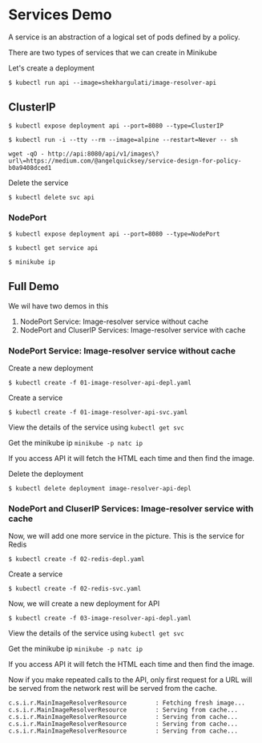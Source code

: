 # Services Demo

A service is an abstraction of a logical set of pods defined by a policy.

There are two types of services that we can create in Minikube

Let's create a deployment

```
$ kubectl run api --image=shekhargulati/image-resolver-api
```

## ClusterIP

```
$ kubectl expose deployment api --port=8080 --type=ClusterIP
```

```
$ kubectl run -i --tty --rm --image=alpine --restart=Never -- sh
```

```
wget -qO - http://api:8080/api/v1/images\?url\=https://medium.com/@angelquicksey/service-design-for-policy-b0a9408dced1
```

Delete the service

```
$ kubectl delete svc api
```

### NodePort

```
$ kubectl expose deployment api --port=8080 --type=NodePort
```

```
$ kubectl get service api
```

```
$ minikube ip
```



## Full Demo

We wil have two demos in this

1. NodePort Service: Image-resolver service without cache
2. NodePort and CluserIP Services: Image-resolver service with cache

### NodePort Service: Image-resolver service without cache

Create a new deployment

```
$ kubectl create -f 01-image-resolver-api-depl.yaml
```

Create a service

```
$ kubectl create -f 01-image-resolver-api-svc.yaml
```

View the details of the service using `kubectl get svc`

Get the minikube ip `minikube -p natc ip`

If you access API it will fetch the HTML each time and then find the image.

Delete the deployment

```
$ kubectl delete deployment image-resolver-api-depl
```

### NodePort and CluserIP Services: Image-resolver service with cache

Now, we will add one more service in the picture. This is the service for Redis

```
$ kubectl create -f 02-redis-depl.yaml
```

Create a service

```
$ kubectl create -f 02-redis-svc.yaml
```

Now, we will create a new deployment for API

```
$ kubectl create -f 03-image-resolver-api-depl.yaml
```

View the details of the service using `kubectl get svc`

Get the minikube ip `minikube -p natc ip`

If you access API it will fetch the HTML each time and then find the image.

Now if you make repeated calls to the API, only first request for a URL will be served from the network rest will be served from the cache.

```
c.s.i.r.MainImageResolverResource        : Fetching fresh image...
c.s.i.r.MainImageResolverResource        : Serving from cache...
c.s.i.r.MainImageResolverResource        : Serving from cache...
c.s.i.r.MainImageResolverResource        : Serving from cache...
c.s.i.r.MainImageResolverResource        : Serving from cache...
```

